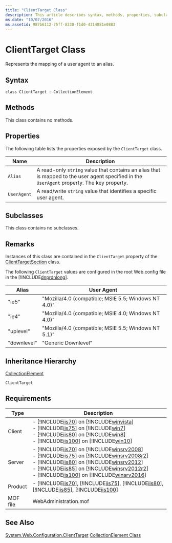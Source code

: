 ```yaml
---
title: "ClientTarget Class"
description: This article describes syntax, methods, properties, subclasses, inheritance hierarchy, and requirements for the ClientTarget class. 
ms.date: "10/07/2016"
ms.assetid: 987b6112-75ff-8330-f1d0-4314881e0883
---
```

# ClientTarget Class
Represents the mapping of a user agent to an alias.  
  
## Syntax  
  
```vbs  
class ClientTarget : CollectionElement  
```  
  
## Methods  
 This class contains no methods.  
  
## Properties  
 The following table lists the properties exposed by the `ClientTarget` class.  
  
|Name|Description|  
|----------|-----------------|  
|`Alias`|A read-only `string` value that contains an alias that is mapped to the user agent specified in the `UserAgent` property. The key property.|  
|`UserAgent`|A read/write `string` value that identifies a specific user agent.|  
  
## Subclasses  
 This class contains no subclasses.  
  
## Remarks  
 Instances of this class are contained in the `ClientTarget` property of the [ClientTargetSection](../wmi-provider/clienttargetsection-class.md) class.  
  
 The following `ClientTarget` values are configured in the root Web.config file in the [!INCLUDE[dnprdnlong](../wmi-provider/includes/dnprdnlong-md.md)].  
  
|Alias|User Agent|  
|-----------|----------------|  
|"ie5"|"Mozilla/4.0 (compatible; MSIE 5.5; Windows NT 4.0)"|  
|"ie4"|"Mozilla/4.0 (compatible; MSIE 4.0; Windows NT 4.0)"|  
|"uplevel"|"Mozilla/4.0 (compatible; MSIE 5.5; Windows NT 5.1)"|  
|"downlevel"|"Generic Downlevel"|  
  
## Inheritance Hierarchy  
 [CollectionElement](../wmi-provider/collectionelement-class.md)  
  
 `ClientTarget`  
  
## Requirements  
  
|Type|Description|  
|----------|-----------------|  
|Client|-   [!INCLUDE[iis70](../wmi-provider/includes/iis70-md.md)] on [!INCLUDE[winvista](../wmi-provider/includes/winvista-md.md)]<br />-   [!INCLUDE[iis75](../wmi-provider/includes/iis75-md.md)] on [!INCLUDE[win7](../wmi-provider/includes/win7-md.md)]<br />-   [!INCLUDE[iis80](../wmi-provider/includes/iis80-md.md)] on [!INCLUDE[win8](../wmi-provider/includes/win8-md.md)]<br />-   [!INCLUDE[iis100](../wmi-provider/includes/iis100-md.md)] on [!INCLUDE[win10](../wmi-provider/includes/win10-md.md)]|  
|Server|-   [!INCLUDE[iis70](../wmi-provider/includes/iis70-md.md)] on [!INCLUDE[winsrv2008](../wmi-provider/includes/winsrv2008-md.md)]<br />-   [!INCLUDE[iis75](../wmi-provider/includes/iis75-md.md)] on [!INCLUDE[winsrv2008r2](../wmi-provider/includes/winsrv2008r2-md.md)]<br />-   [!INCLUDE[iis80](../wmi-provider/includes/iis80-md.md)] on [!INCLUDE[winsrv2012](../wmi-provider/includes/winsrv2012-md.md)]<br />-   [!INCLUDE[iis85](../wmi-provider/includes/iis85-md.md)] on [!INCLUDE[winsrv2012r2](../wmi-provider/includes/winsrv2012r2-md.md)]<br />-   [!INCLUDE[iis100](../wmi-provider/includes/iis100-md.md)] on [!INCLUDE[winsrv2016](../wmi-provider/includes/winsrv2016-md.md)]|  
|Product|-   [!INCLUDE[iis70](../wmi-provider/includes/iis70-md.md)], [!INCLUDE[iis75](../wmi-provider/includes/iis75-md.md)], [!INCLUDE[iis80](../wmi-provider/includes/iis80-md.md)], [!INCLUDE[iis85](../wmi-provider/includes/iis85-md.md)], [!INCLUDE[iis100](../wmi-provider/includes/iis100-md.md)]|  
|MOF file|WebAdministration.mof|  
  
## See Also  
 [System.Web.Configuration.ClientTarget](/dotnet/api/system.web.configuration.clienttarget) 
 [CollectionElement Class](../wmi-provider/collectionelement-class.md)
